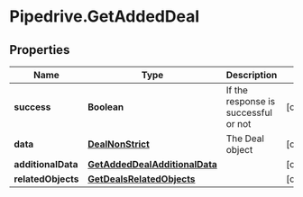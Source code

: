 # Pipedrive.GetAddedDeal

## Properties

Name | Type | Description | Notes
------------ | ------------- | ------------- | -------------
**success** | **Boolean** | If the response is successful or not | [optional] 
**data** | [**DealNonStrict**](DealNonStrict.md) | The Deal object | [optional] 
**additionalData** | [**GetAddedDealAdditionalData**](GetAddedDealAdditionalData.md) |  | [optional] 
**relatedObjects** | [**GetDealsRelatedObjects**](GetDealsRelatedObjects.md) |  | [optional] 


